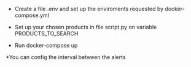 - Create a file .env and set up the enviroments requested by docker-compose.yml

- Set up your chosen products in file script.py on variable PRODUCTS_TO_SEARCH

- Run docker-compose up

\*You can config the interval between the alerts
